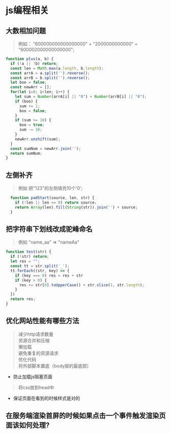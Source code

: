 # js编程相关

## 大数相加问题

> 例如： "600000000000000000" + "2000000000000" = "600002000000000000";

```jsx
function plus(a, b) {
  if (!a || !b) return;
  const len = Math.max(a.length, b.length);
  const arrA = a.split('').reverse();
  const arrB = b.split('').reverse();
  let boo = false;
  const newArr = [];
  for(let i=0; i<len; i++) {
    let sum = Number(arrA[i] || "0") + Number(arrB[i] || "0");
    if (boo) {
      sum += 1;
      boo = false;
    }
    if (sum >= 10) {
      boo = true;
      sum -= 10;
    }
    newArr.unshift(sum);
  }
  const sumNum = newArr.join('');
  return sumNum;
}
```

## 左侧补齐

>例如 把"123"的左侧填充10个'0';

```jsx
  function padStart(source, len, str) {
    if (!len || len <= 0) return source;
    return Array(len).fill(String(str)).join('') + source;
  }
```

## 把字符串下划线改成驼峰命名

> 例如 "name_aa" => "nameAa"

```jsx
function test(str) {
  if (!str) return;
  let res = "";
  const tt = str.split('_');
  tt.forEach((str, key) => {
    if (key === 0) res = res + str
    if (key > 0) {
      res += str[0].toUpperCase() + str.slice(1, str.length);
    }
  })
  return res;
}
```

## 优化网站性能有哪些方法

> 减少http请求数量  
> 资源合并和压缩  
> 懒加载  
> 避免重复的资源请求  
> 优化代码  
> 将外部脚本置底（body层的最底部）  

- 防止加载js阻塞页面
<!-- - JavaScript可能会改变DOM tree的结构，所以需要一个稳定的DOM tree. -->
<!-- - JavaScript加载会立即直接，同时会阻塞后面的资源加载。 -->

> 将css放到head中

- 保证页面在看到的时候样式是对的
<!-- - 在加载html生成DOM tree的时候，就可以同时对DOM tree进行渲染。这样可以防止闪跳，白屏或者布局混乱。 -->

## 在服务端渲染首屏的时候如果点击一个事件触发渲染页面该如何处理?
